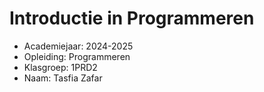 # Introductie in Programmeren

- Academiejaar: 2024-2025
- Opleiding: Programmeren
- Klasgroep: 1PRD2
- Naam: Tasfia Zafar

